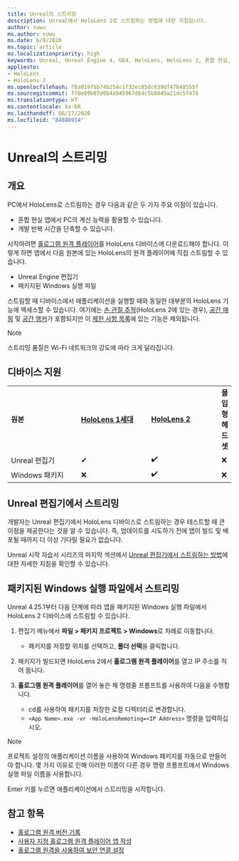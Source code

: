 ```yaml
---
title: Unreal의 스트리밍
description: Unreal에서 HoloLens 2로 스트림하는 방법에 대한 지침입니다.
author: suwu
ms.author: suwu
ms.date: 6/8/2020
ms.topic: article
ms.localizationpriority: high
keywords: Unreal, Unreal Engine 4, UE4, HoloLens, HoloLens 2, 혼합 현실, 스트리밍, PC, 홀로그램 앱 원격, 홀로그램 원격 플레이어, 설명서
appliesto:
- HoloLens
- HoloLens 2
ms.openlocfilehash: 78a019f5b74b254c1f32ec85dc639df47648555f
ms.sourcegitcommit: ff0e89b07d0b4a945967d64c5b8845a21dc5f476
ms.translationtype: HT
ms.contentlocale: ko-KR
ms.lasthandoff: 06/17/2020
ms.locfileid: "84888914"
---
```

# <a name="streaming-in-unreal"></a>Unreal의 스트리밍

## <a name="overview"></a>개요
PC에서 HoloLens로 스트림하는 경우 다음과 같은 두 가지 주요 이점이 있습니다. 
* 혼합 현실 앱에서 PC의 계산 능력을 활용할 수 있습니다. 
* 개발 반복 시간을 단축할 수 있습니다. 

시작하려면 [홀로그램 원격 플레이어](holographic-remoting-player.md)를 HoloLens 디바이스에 다운로드해야 합니다. 이렇게 하면 앱에서 다음 원본에 있는 HoloLens의 원격 플레이어에 직접 스트림할 수 있습니다.

* Unreal Engine 편집기
* 패키지된 Windows 실행 파일 

스트림할 때 디바이스에서 애플리케이션을 실행할 때와 동일한 대부분의 HoloLens 기능에 액세스할 수 있습니다. 여기에는 [손 관절 추적](unreal-hand-tracking.md)(HoloLens 2에 있는 경우), [공간 매핑](unreal-spatial-mapping.md) 및 [공간 앵커](unreal-spatial-anchors.md)가 포함되지만 이 [제한 사항 목록](holographic-remoting-troubleshooting.md)에 있는 기능은 제외됩니다. 

> [!NOTE]
> 스트리밍 품질은 Wi-Fi 네트워크의 강도에 따라 크게 달라집니다.

## <a name="device-support"></a>디바이스 지원

<table>
    <colgroup>
    <col width="33%" />
    <col width="33%" />
    <col width="33%" />
    </colgroup>
    <tr>
        <td><strong>원본</strong></td>
        <td><a href="https://docs.microsoft.com/hololens/hololens1-hardware"><strong>HoloLens 1세대</strong></a></td>
        <td><a href="https://www.microsoft.com/hololens/hardware"><strong>HoloLens 2</strong></a></td>
        <td><strong>몰입형 헤드셋</strong></td>
    </tr>
     <tr>
        <td>Unreal 편집기</td>
        <td>✔</td>
        <td>✔️</td>
        <td>❌</td>
    </tr>
    <tr>
        <td>Windows 패키지</td>
        <td>❌</td>
        <td>✔️</td>
        <td>❌</td>
    </tr>

</table>

## <a name="streaming-from-the-unreal-editor"></a>Unreal 편집기에서 스트리밍

개발자는 Unreal 편집기에서 HoloLens 디바이스로 스트림하는 경우 테스트할 때 큰 이점을 제공한다는 것을 알 수 있습니다. 즉, 업데이트를 시도하기 전에 앱이 빌드 및 배포될 때까지 더 이상 기다릴 필요가 없습니다.

Unreal 시작 자습서 시리즈의 마지막 섹션에서 [Unreal 편집기에서 스트림하는 방법](unreal-uxt-ch6.md#device-only-streaming)에 대한 자세한 지침을 확인할 수 있습니다.

## <a name="streaming-from-a-packaged-windows-executable"></a>패키지된 Windows 실행 파일에서 스트리밍

Unreal 4.25.1부터 다음 단계에 따라 앱을 패키지된 Windows 실행 파일에서 HoloLens 2 디바이스에 스트림할 수 있습니다. 

1. 편집기 메뉴에서 **파일 > 패키지 프로젝트 > Windows**로 차례로 이동합니다. 
    * 패키지를 저장할 위치를 선택하고, **폴더 선택**을 클릭합니다.

2. 패키지가 빌드되면 HoloLens 2에서 **홀로그램 원격 플레이어**를 열고 IP 주소를 적어 둡니다. 
3. **홀로그램 원격 플레이어**를 열어 놓은 채 명령줄 프롬프트를 사용하여 다음을 수행합니다. 
    * cd를 사용하여 패키지를 저장한 로컬 디렉터리로 변경합니다.
    * ```<App Name>.exe -vr -HoloLensRemoting=<IP Address>``` 명령을 입력하십시오.

> [!NOTE]
> 프로젝트 설정의 애플리케이션 이름을 사용하여 Windows 패키지를 자동으로 만들어야 합니다. 몇 가지 이유로 인해 이러한 이름이 다른 경우 명령 프롬프트에서 Windows 실행 파일 이름을 사용합니다.

Enter 키를 누르면 애플리케이션에서 스트리밍을 시작합니다.

## <a name="see-also"></a>참고 항목
* [홀로그램 원격 버전 기록](holographic-remoting-version-history.md)
* [사용자 지정 홀로그램 원격 플레이어 앱 작성](holographic-remoting-create-player.md)
* [홀로그램 원격을 사용하여 보안 연결 설정](holographic-remoting-secure-connection.md)
